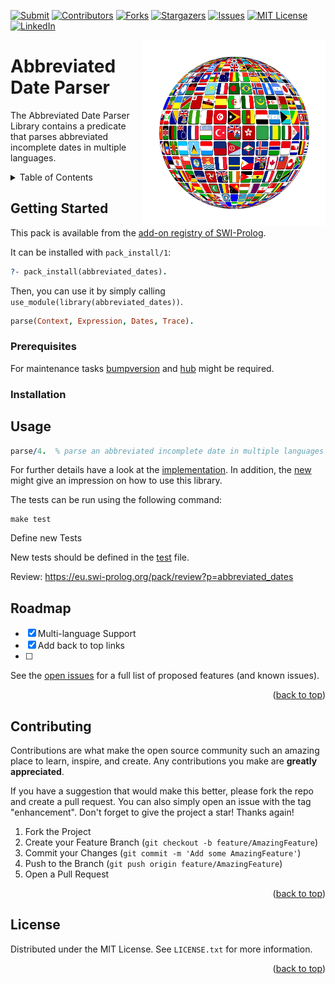 <!-- PROJECT SHIELDS -->
[![Submit][submit-shield]][submit-url]
[![Contributors][contributors-shield]][contributors-url]
[![Forks][forks-shield]][forks-url]
[![Stargazers][stars-shield]][stars-url]
[![Issues][issues-shield]][issues-url]
[![MIT License][license-shield]][license-url]
[![LinkedIn][linkedin-shield]][linkedin-url]

<img src=".github/flags-jakearchibald.github.io-scour.svg?raw=true" width="50%" align="right" style="border:20px solid white">

# Abbreviated Date Parser

The Abbreviated Date Parser Library contains a predicate that parses abbreviated incomplete dates in multiple languages.

<!-- TABLE OF CONTENTS -->
<details>
  <summary>Table of Contents</summary>
  <ol>
    <li>
      <a href="#getting-started">Getting Started</a>
      <ul>
        <li><a href="#prerequisites">Prerequisites</a></li>
        <li><a href="#installation">Installation</a></li>
      </ul>
    </li>
    <li><a href="#usage">Usage</a></li>
    <li><a href="#roadmap">Roadmap</a></li>
    <li><a href="#contributing">Contributing</a></li>
    <li><a href="#license">License</a></li>
  </ol>
</details>

## Getting Started

This pack is available from the [add-on registry of SWI-Prolog](http://www.swi-prolog.org/pack/list).

It can be installed with `pack_install/1`:

```prolog
?- pack_install(abbreviated_dates).
```

Then, you can use it by simply calling `use_module(library(abbreviated_dates))`.

```prolog 
parse(Context, Expression, Dates, Trace).
```

### Prerequisites

For maintenance tasks [bumpversion](https://github.com/peritus/bumpversion) and [hub](https://github.com/github/hub)
might be required.

### Installation

## Usage

```prolog
parse/4.  % parse an abbreviated incomplete date in multiple languages (today, tomorrow, etc).
```
For further details have a look at the [implementation](prolog/abbreviated_dates.pl). In addition, the
[new](prolog/abbreviated_dates.plt) might give an impression on how to use this library.

The tests can be run using the following command:

```shell
make test
```
Define new Tests

New tests should be defined in the [test](prolog/abbreviated_dates.plt) file.

Review: 
https://eu.swi-prolog.org/pack/review?p=abbreviated_dates

## Roadmap
- [x] Multi-language Support
- [x] Add back to top links
- [ ] 

See the [open issues](https://github.com///issues) for a full list of proposed features (and known issues).

<p align="right">(<a href="#readme-top">back to top</a>)</p>

## Contributing

Contributions are what make the open source community such an amazing place to learn, inspire, and create. Any contributions
you make are **greatly appreciated**.

If you have a suggestion that would make this better, please fork the repo and create a pull request. You can also simply
open an issue with the tag "enhancement". Don't forget to give the project a star! Thanks again!

1. Fork the Project
2. Create your Feature Branch (`git checkout -b feature/AmazingFeature`)
3. Commit your Changes (`git commit -m 'Add some AmazingFeature'`)
4. Push to the Branch (`git push origin feature/AmazingFeature`)
5. Open a Pull Request

<p align="right">(<a href="#readme-top">back to top</a>)</p>

## License

Distributed under the MIT License. See `LICENSE.txt` for more information.

<p align="right">(<a href="#readme-top">back to top</a>)</p>

<!-- MARKDOWN LINKS & IMAGES -->
<!-- https://www.markdownguide.org/basic-syntax/#reference-style-links -->
[submit-shield]: https://github.com/crgz/abbreviated_dates/actions/workflows/submit.yml/badge.svg
[submit-url]: https://github.com/crgz/abbreviated_dates/actions/workflows/submit.yml
[contributors-shield]: https://img.shields.io/github/contributors/crgz/abbreviated_dates.svg
[contributors-url]: https://github.com/crgz/abbreviated_dates/graphs/contributors
[forks-shield]: https://img.shields.io/github/forks/crgz/abbreviated_dates.svg
[forks-url]: https://github.com/crgz/abbreviated_dates/network/members
[stars-shield]: https://img.shields.io/github/stars/crgz/abbreviated_dates.svg
[stars-url]: https://github.com/crgz/abbreviated_dates/stargazers
[issues-shield]: https://img.shields.io/github/issues/crgz/abbreviated_dates.svg
[issues-url]: https://github.com/crgz/abbreviated_dates/issues
[license-shield]: https://img.shields.io/github/license/crgz/abbreviated_dates.svg
[license-url]: https://github.com/crgz/abbreviated_dates/blob/master/LICENSE.txt
[linkedin-shield]: https://img.shields.io/badge/-LinkedIn-black.svg?logo=linkedin&colorB=555
[linkedin-url]: https://linkedin.com/in/crgz
